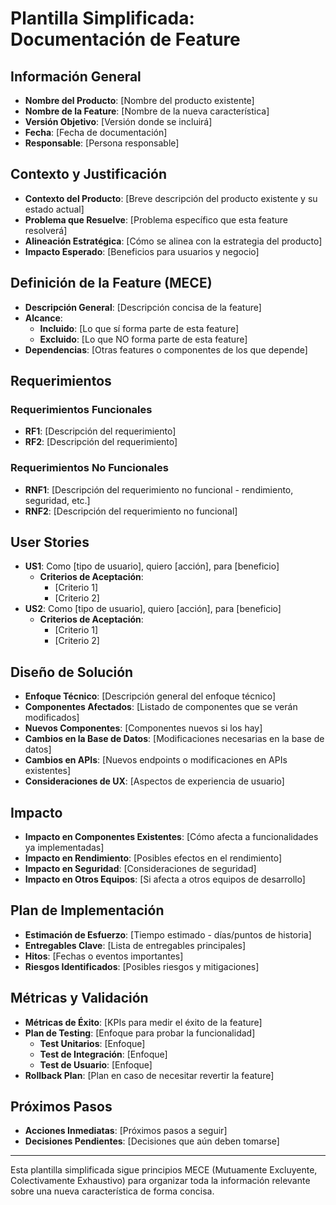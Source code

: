 # Plantilla Simplificada: Documentación de Feature

## Información General
- **Nombre del Producto**: [Nombre del producto existente]
- **Nombre de la Feature**: [Nombre de la nueva característica]
- **Versión Objetivo**: [Versión donde se incluirá]
- **Fecha**: [Fecha de documentación]
- **Responsable**: [Persona responsable]

## Contexto y Justificación
- **Contexto del Producto**: [Breve descripción del producto existente y su estado actual]
- **Problema que Resuelve**: [Problema específico que esta feature resolverá]
- **Alineación Estratégica**: [Cómo se alinea con la estrategia del producto]
- **Impacto Esperado**: [Beneficios para usuarios y negocio]

## Definición de la Feature (MECE)
- **Descripción General**: [Descripción concisa de la feature]
- **Alcance**: 
  - **Incluido**: [Lo que sí forma parte de esta feature]
  - **Excluido**: [Lo que NO forma parte de esta feature]
- **Dependencias**: [Otras features o componentes de los que depende]

## Requerimientos
### Requerimientos Funcionales
- **RF1**: [Descripción del requerimiento]
- **RF2**: [Descripción del requerimiento]

### Requerimientos No Funcionales
- **RNF1**: [Descripción del requerimiento no funcional - rendimiento, seguridad, etc.]
- **RNF2**: [Descripción del requerimiento no funcional]

## User Stories
- **US1**: Como [tipo de usuario], quiero [acción], para [beneficio]
  - **Criterios de Aceptación**:
    - [Criterio 1]
    - [Criterio 2]
- **US2**: Como [tipo de usuario], quiero [acción], para [beneficio]
  - **Criterios de Aceptación**:
    - [Criterio 1]
    - [Criterio 2]

## Diseño de Solución
- **Enfoque Técnico**: [Descripción general del enfoque técnico]
- **Componentes Afectados**: [Listado de componentes que se verán modificados]
- **Nuevos Componentes**: [Componentes nuevos si los hay]
- **Cambios en la Base de Datos**: [Modificaciones necesarias en la base de datos]
- **Cambios en APIs**: [Nuevos endpoints o modificaciones en APIs existentes]
- **Consideraciones de UX**: [Aspectos de experiencia de usuario]

## Impacto
- **Impacto en Componentes Existentes**: [Cómo afecta a funcionalidades ya implementadas]
- **Impacto en Rendimiento**: [Posibles efectos en el rendimiento]
- **Impacto en Seguridad**: [Consideraciones de seguridad]
- **Impacto en Otros Equipos**: [Si afecta a otros equipos de desarrollo]

## Plan de Implementación
- **Estimación de Esfuerzo**: [Tiempo estimado - días/puntos de historia]
- **Entregables Clave**: [Lista de entregables principales]
- **Hitos**: [Fechas o eventos importantes]
- **Riesgos Identificados**: [Posibles riesgos y mitigaciones]

## Métricas y Validación
- **Métricas de Éxito**: [KPIs para medir el éxito de la feature]
- **Plan de Testing**: [Enfoque para probar la funcionalidad]
  - **Test Unitarios**: [Enfoque]
  - **Test de Integración**: [Enfoque]
  - **Test de Usuario**: [Enfoque]
- **Rollback Plan**: [Plan en caso de necesitar revertir la feature]

## Próximos Pasos
- **Acciones Inmediatas**: [Próximos pasos a seguir]
- **Decisiones Pendientes**: [Decisiones que aún deben tomarse]

---

Esta plantilla simplificada sigue principios MECE (Mutuamente Excluyente, Colectivamente Exhaustivo) para organizar toda la información relevante sobre una nueva característica de forma concisa. 